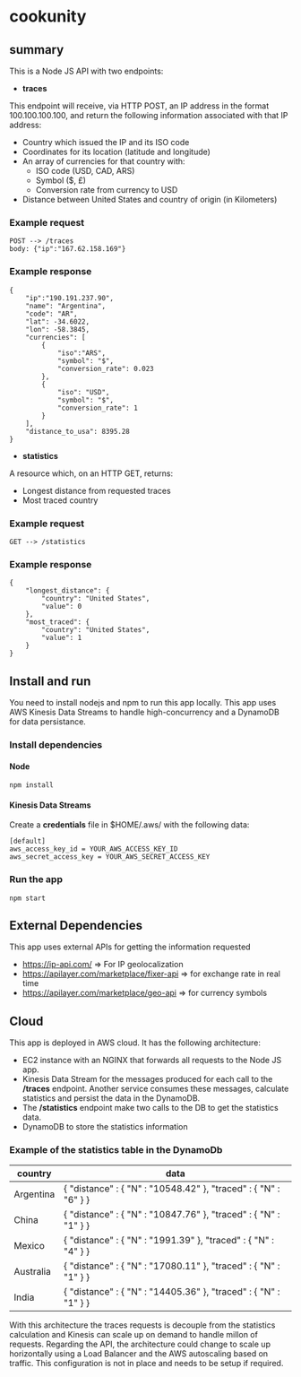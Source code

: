 # cookunity

## summary

This is a Node JS API with two endpoints:

- **traces**

This endpoint will receive, via HTTP POST, an IP address in the format 100.100.100.100, and
return the following information associated with that IP address:
- Country which issued the IP and its ISO code
- Coordinates for its location (latitude and longitude)
- An array of currencies for that country with:
    - ISO code (USD, CAD, ARS)
    - Symbol ($, £)
    - Conversion rate from currency to USD
- Distance between United States and country of origin (in Kilometers)

### Example request

```
POST --> /traces
body: {"ip":"167.62.158.169"}
```

### Example response
```
{
    "ip":"190.191.237.90",
    "name": "Argentina",
    "code": "AR",
    "lat": -34.6022,
    "lon": -58.3845,
    "currencies": [
        {
            "iso":"ARS",
            "symbol": "$",
            "conversion_rate": 0.023
        },
        {
            "iso": "USD",
            "symbol": "$",
            "conversion_rate": 1
        }
    ],
    "distance_to_usa": 8395.28
}
```

- **statistics**

A resource which, on an HTTP GET, returns:
- Longest distance from requested traces
- Most traced country

### Example request

```
GET --> /statistics
```

### Example response

```
{
    "longest_distance": {
        "country": "United States",
        "value": 0
    },
    "most_traced": {
        "country": "United States",
        "value": 1
    }
}
```

## Install and run

You need to install nodejs and npm to run this app locally.
This app uses AWS Kinesis Data Streams to handle high-concurrency and a DynamoDB for data persistance.

### Install dependencies

#### Node

```
npm install
```

#### Kinesis Data Streams

Create a **credentials** file in $HOME/.aws/ with the following data:

```
[default]
aws_access_key_id = YOUR_AWS_ACCESS_KEY_ID
aws_secret_access_key = YOUR_AWS_SECRET_ACCESS_KEY
```

### Run the app

```
npm start
```

## External Dependencies

This app uses external APIs for getting the information requested

- https://ip-api.com/ => For IP geolocalization
- https://apilayer.com/marketplace/fixer-api => for exchange rate in real time
- https://apilayer.com/marketplace/geo-api => for currency symbols


## Cloud

This app is deployed in AWS cloud.
It has the following architecture:

- EC2 instance with an NGINX that forwards all requests to the Node JS app.
- Kinesis Data Stream for the messages produced for each call to the **/traces** endpoint. Another service consumes these messages, calculate statistics and persist the data in the DynamoDB.
- The **/statistics** endpoint make two calls to the DB to get the statistics data.
- DynamoDB to store the statistics information

### Example of the statistics table in the DynamoDb

country | data 
--- |------
Argentina | { "distance" : { "N" : "10548.42" }, "traced" : { "N" : "6" } }
China | { "distance" : { "N" : "10847.76" }, "traced" : { "N" : "1" } }
Mexico | { "distance" : { "N" : "1991.39" }, "traced" : { "N" : "4" } }
Australia | { "distance" : { "N" : "17080.11" }, "traced" : { "N" : "1" } }
India | { "distance" : { "N" : "14405.36" }, "traced" : { "N" : "1" } }

With this architecture the traces requests is decouple from the statistics calculation and Kinesis can scale up on demand to handle millon of requests.
Regarding the API, the architecture could change to scale up horizontally using a Load Balancer and the AWS autoscaling based on traffic. This configuration is not in place and needs to be setup if required.